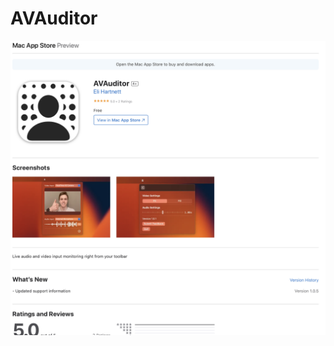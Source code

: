 # AVAuditor

<img src="https://raw.githubusercontent.com/Elichartnett/AVAuditor/main/1.png" alt="1"/>
